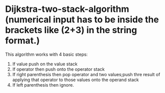 # Dijkstra-two-stack-algorithm (numerical input has to be inside the brackets like (2+3) in the string format.)
This algorithm works with 4 basic steps:
1. If value push on the value stack
2. If operator then push onto the operator stack
3. If right parenthesis then pop operator and two values;push thre result of applying that operator to those values onto the operand stack
4. If left parenthesis then ignore.
